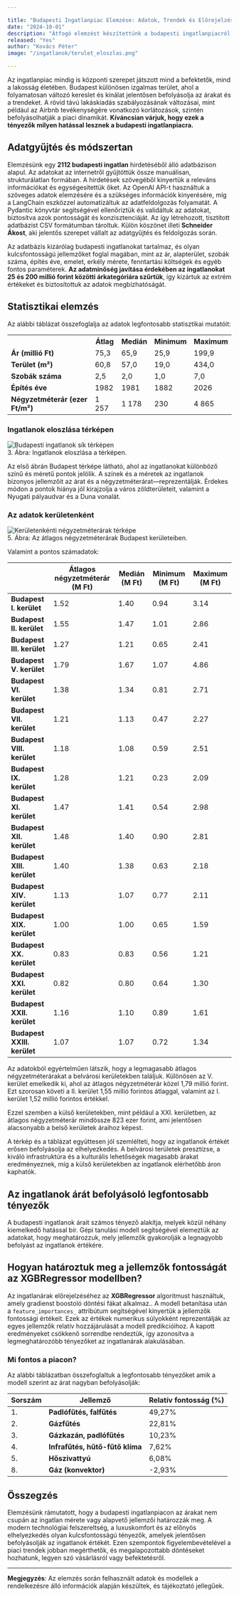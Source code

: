 ```yaml
---

title: "Budapesti Ingatlanpiac Elemzése: Adatok, Trendek és Előrejelzések"
date: "2024-10-01"
description: "Átfogó elemzést készítettünk a budapesti ingatlanpiacról, bemutatva a legfontosabb trendeket, statisztikákat és előrejelzéseket. Megvizsgáltuk az árak és területek eloszlását, valamint a legfontosabb tényezőket, amelyek befolyásolják az ingatlanok értékét."
released: "Yes"
author: "Kovács Péter"
image: "/ingatlanok/terulet_eloszlas.png"

---
```


Az ingatlanpiac mindig is központi szerepet játszott mind a befektetők, mind a lakosság életében. Budapest különösen izgalmas terület, ahol a folyamatosan változó kereslet és kínálat jelentősen befolyásolja az árakat és a trendeket. A rövid távú lakáskiadás szabályozásának változásai, mint például az Airbnb tevékenységére vonatkozó korlátozások, szintén befolyásolhatják a piaci dinamikát. **Kíváncsian várjuk, hogy ezek a tényezők milyen hatással lesznek a budapesti ingatlanpiacra.**


## Adatgyűjtés és módszertan

Elemzésünk egy **2112 budapesti ingatlan** hirdetéséből álló adatbázison alapul. Az adatokat az internetről gyűjtöttük össze manuálisan, strukturálatlan formában. A hirdetések szövegéből kinyertük a releváns információkat és egységesítettük őket. Az OpenAI API-t használtuk a szöveges adatok elemzésére és a szükséges információk kinyerésére, míg a LangChain eszközzel automatizáltuk az adatfeldolgozás folyamatát. A Pydantic könyvtár segítségével ellenőriztük és validáltuk az adatokat, biztosítva azok pontosságát és konzisztenciáját. Az így létrehozott, tisztított adatbázist CSV formátumban tároltuk. Külön köszönet illeti **Schneider Ákost**, aki jelentős szerepet vállalt az adatgyűjtés és feldolgozás során.


Az adatbázis kizárólag budapesti ingatlanokat tartalmaz, és olyan kulcsfontosságú jellemzőket foglal magában, mint az ár, alapterület, szobák száma, építés éve, emelet, erkély mérete, fenntartási költségek és egyéb fontos paraméterek. **Az adatminőség javítása érdekében az ingatlanokat 25 és 200 millió forint közötti árkategóriára szűrtük**, így kizártuk az extrém értékeket és biztosítottuk az adatok megbízhatóságát.

## Statisztikai elemzés

Az alábbi táblázat összefoglalja az adatok legfontosabb statisztikai mutatóit:

  <table class="custom-table">
    <tr>
      <th></th>
      <th>Átlag</th>
      <th>Medián</th>
      <th>Minimum</th>
      <th>Maximum</th>
    </tr>
    <tr>
      <td><strong>Ár (millió Ft)</strong></td>
      <td>75,3</td>
      <td>65,9</td>
      <td>25,9</td>
      <td>199,9</td>
    </tr>
    <tr>
      <td><strong>Terület (m²)</strong></td>
      <td>60,8</td>
      <td>57,0</td>
      <td>19,0</td>
      <td>434,0</td>
    </tr>
    <tr>
      <td><strong>Szobák száma</strong></td>
      <td>2,5</td>
      <td>2,0</td>
      <td>1,0</td>
      <td>7,0</td>
    </tr>
    <tr>
      <td><strong>Építés éve</strong></td>
      <td>1982</td>
      <td>1981</td>
      <td>1882</td>
      <td>2026</td>
    </tr>
    <tr>
      <td><strong>Négyzetméterár (ezer Ft/m²)</strong></td>
      <td>1 257</td>
      <td>1 178</td>
      <td>230</td>
      <td>4 865</td>
    </tr>
  </table>

<!-- Az adatokból látható, hogy az átlagos ingatlanár Budapesten **75,3 millió forint**, míg az átlagos terület **60,8 négyzetméter**. A négyzetméterárak jelentős szórást mutatnak, ami a különböző kerületek és ingatlantípusok közötti eltéréseknek köszönhető.

Budapesti ingatlanok térképes megjelenítése
Az alábbi térképek szemléltetik az ingatlanok eloszlását és a négyzetméterárak földrajzi megoszlását Budapesten. -->

### Ingatlanok eloszlása térképen

<div class="svg-container"> <img src="/ingatlanok/map_flat.png" alt="Budapesti ingatlanok sík térképen" class="dynamic-svg" /> <figcaption class="svg-caption">3. Ábra: Ingatlanok eloszlása a térképen.</figcaption> </div>

Az első ábrán Budapest térképe látható, ahol az ingatlanokat különböző színű és méretű pontok jelölik. A színek és a méretek az ingatlanok bizonyos jellemzőit az árat és a négyzetméterárat—reprezentálják. Érdekes módon a pontok hiánya jól kirajzolja a város zöldterületeit, valamint a Nyugati pályaudvar és a Duna vonalát.
<!-- 
### Budapesti ingatlanok elhelyezkedése

<div class="svg-container"> <img src="/ingatlanok/map.png" alt="Budapesti ingatlanok térképen" class="dynamic-svg" /> <figcaption class="svg-caption">4. Ábra: Budapesti ingatlanok elhelyezkedése.</figcaption> </div>
A második ábrán egy hagyományos Budapest térképet láthatunk, amelyen kék színű jelölők mutatják az ingatlanok földrajzi eloszlását. Ezek a pin-szerű jelzések sűrűn lefedik a város különböző részeit, különösen a központi kerületeket és a Duna menti területeket. A jelölők nemcsak a belvárosban, hanem a város külső részein, például a budai hegyekben és a pesti külvárosi területeken is jelentős számban megtalálhatók. Ez az ábra jól szemlélteti az ingatlanpiac aktivitását Budapesten, és azt, hogy az ingatlanok elérhetősége és sűrűsége hogyan oszlik meg a különböző városrészek között.

## Az ingatlanárak és területek eloszlása -->
### Az adatok kerületenként

<div class="svg-container"> <img src="/ingatlanok/district_map.png" alt="Kerületenkénti négyzetméterárak térképe" class="dynamic-svg" /> <figcaption class="svg-caption">5. Ábra: Az átlagos négyzetméterárak Budapest kerületeiben.</figcaption> </div>

Valamint a pontos számadatok:

<div class="table-container">
  <table class="custom-table">
    <thead>
      <tr>
        <th></th>
        <th>Átlagos négyzetméterár (M Ft)</th>
        <th>Medián (M Ft)</th>
        <th>Minimum (M Ft)</th>
        <th>Maximum (M Ft)</th>
      </tr>
    </thead>
    <tbody>
      <tr>
        <td><strong>Budapest I. kerület</strong></td>
        <td>1.52</td>
        <td>1.40</td>
        <td>0.94</td>
        <td>3.14</td>
      </tr>
      <tr>
        <td><strong>Budapest II. kerület</strong></td>
        <td>1.55</td>
        <td>1.47</td>
        <td>1.01</td>
        <td>2.86</td>
      </tr>
      <tr>
        <td><strong>Budapest III. kerület</strong></td>
        <td>1.27</td>
        <td>1.21</td>
        <td>0.65</td>
        <td>2.41</td>
      </tr>
      <tr>
        <td><strong>Budapest V. kerület</strong></td>
        <td>1.79</td>
        <td>1.67</td>
        <td>1.07</td>
        <td>4.86</td>
      </tr>
      <tr>
        <td><strong>Budapest VI. kerület</strong></td>
        <td>1.38</td>
        <td>1.34</td>
        <td>0.81</td>
        <td>2.71</td>
      </tr>
      <tr>
        <td><strong>Budapest VII. kerület</strong></td>
        <td>1.21</td>
        <td>1.13</td>
        <td>0.47</td>
        <td>2.27</td>
      </tr>
      <tr>
        <td><strong>Budapest VIII. kerület</strong></td>
        <td>1.18</td>
        <td>1.08</td>
        <td>0.59</td>
        <td>2.51</td>
      </tr>
      <tr>
        <td><strong>Budapest IX. kerület</strong></td>
        <td>1.28</td>
        <td>1.21</td>
        <td>0.23</td>
        <td>2.09</td>
      </tr>
      <tr>
        <td><strong>Budapest XI. kerület</strong></td>
        <td>1.47</td>
        <td>1.41</td>
        <td>0.54</td>
        <td>2.98</td>
      </tr>
      <tr>
        <td><strong>Budapest XII. kerület</strong></td>
        <td>1.48</td>
        <td>1.40</td>
        <td>0.90</td>
        <td>2.81</td>
      </tr>
      <tr>
        <td><strong>Budapest XIII. kerület</strong></td>
        <td>1.40</td>
        <td>1.38</td>
        <td>0.63</td>
        <td>2.18</td>
      </tr>
      <tr>
        <td><strong>Budapest XIV. kerület</strong></td>
        <td>1.13</td>
        <td>1.07</td>
        <td>0.77</td>
        <td>2.11</td>
      </tr>
      <tr>
        <td><strong>Budapest XIX. kerület</strong></td>
        <td>1.00</td>
        <td>1.00</td>
        <td>0.65</td>
        <td>1.59</td>
      </tr>
      <tr>
        <td><strong>Budapest XX. kerület</strong></td>
        <td>0.83</td>
        <td>0.83</td>
        <td>0.56</td>
        <td>1.21</td>
      </tr>
      <tr>
        <td><strong>Budapest XXI. kerület</strong></td>
        <td>0.82</td>
        <td>0.80</td>
        <td>0.64</td>
        <td>1.30</td>
      </tr>
      <tr>
        <td><strong>Budapest XXII. kerület</strong></td>
        <td>1.16</td>
        <td>1.10</td>
        <td>0.89</td>
        <td>1.61</td>
      </tr>
      <tr>
        <td><strong>Budapest XXIII. kerület</strong></td>
        <td>1.07</td>
        <td>1.07</td>
        <td>0.72</td>
        <td>1.34</td>
      </tr>
    </tbody>
  </table>
</div>

Az adatokból egyértelműen látszik, hogy a legmagasabb átlagos négyzetméterárakat a belvárosi kerületekben találjuk. Különösen az V. kerület emelkedik ki, ahol az átlagos négyzetméterár közel 1,79 millió forint. Ezt szorosan követi a II. kerület 1,55 millió forintos átlaggal, valamint az I. kerület 1,52 millió forintos értékkel.

Ezzel szemben a külső kerületekben, mint például a XXI. kerületben, az átlagos négyzetméterár mindössze 823 ezer forint, ami jelentősen alacsonyabb a belső kerületek áraihoz képest.


A térkép és a táblázat együttesen jól szemlélteti, hogy az ingatlanok értékét erősen befolyásolja az elhelyezkedés. A belvárosi területek presztízse, a kiváló infrastruktúra és a kulturális lehetőségek magasabb árakat eredményeznek, míg a külső kerületekben az ingatlanok elérhetőbb áron kaphatók.















<!-- ### Terület eloszlása

Az ingatlanok területének eloszlását vizsgálva megállapítottuk, hogy a legtöbb lakás mérete 30 és 80 négyzetméter között mozog. Az adatok eloszlásának modellezésére Gamma és Lognormális eloszlást illesztettünk a mintára. A Kolmogorov–Szmirnov teszt eredményei alapján a Lognormális eloszlás bizonyult jobb illeszkedésnek, amelynek p-értéke 0,0525 volt.
<div class="svg-container">
  <img src="/ingatlanok/terulet_eloszlas.png" alt="Terület eloszlása" class="dynamic-svg" />
  <figcaption class="svg-caption">1. Ábra: Az ingatlanok területének eloszlása.</figcaption>
</div>
Az illeszkedés javulását a p-értékek tükrözik: a lognormális eloszlás p-értéke 0,0525 azt jelzi, hogy a nullhipotézist—miszerint az adatok lognormális eloszlást követnek—nem utasíthatjuk el az 5%-os szignifikanciaszinten. Ez arra utal, hogy a lognormális eloszlás megfelelő modell az ingatlanok területének eloszlására, és jól leírja a méretbeli különbségeket a budapesti ingatlanpiacon.

### Négyzetméterár eloszlása

A négyzetméterárak esetében is megvizsgáltuk az eloszlást. A legtöbb ingatlan négyzetméterára 800 000 és 1 500 000 Ft között található. Itt is a Gamma és Lognormális eloszlást illesztettük az adatokra. A statisztikai tesztek alapján a Lognormális eloszlás adta a jobb illeszkedést, bár a p-értéke 0,0035 alacsonyabb volt, mint a terület esetében.
<div class="svg-container">
  <img src="/ingatlanok/nm_eloszlas.png" alt="Négyzetméterár eloszlása" class="dynamic-svg" />
  <figcaption class="svg-caption">2. Ábra: Az ingatlanok négyzetméterárának eloszlása.</figcaption>
</div>
A p-érték 0,0035 azt jelzi, hogy a lognormális eloszlás illeszkedése a négyzetméterárakra kevésbé erős, mivel ez az érték kisebb az 5%-os szignifikanciaszintnél. Ez azt sugallja, hogy bár a lognormális eloszlás jobb illeszkedést mutat, mint a Gamma eloszlás, az ingatlanok négyzetméterárai esetében az eloszlás nem teljes mértékben követi a lognormális mintát. Ennek oka lehet a piaci árakban tapasztalható nagyobb variabilitás vagy az extrém értékek jelenléte, amelyek torzíthatják az eloszlást.

Négyzetméterárak kerületenkénti elemzése
Az ingatlanok négyzetméterárai jelentős eltéréseket mutatnak Budapest egyes kerületeiben. Az alábbi táblázatban összefoglaltuk a legfontosabb statisztikai adatokat kerületenként, amelyek segítségével mélyebb betekintést nyerhetünk a főváros ingatlanpiacának területi különbségeibe.
 -->



## Az ingatlanok árát befolyásoló legfontosabb tényezők

A budapesti ingatlanok árait számos tényező alakítja, melyek közül néhány kiemelkedő hatással bír. Gépi tanulási modell segítségével elemeztük az adatokat, hogy meghatározzuk, mely jellemzők gyakorolják a legnagyobb befolyást az ingatlanok értékére.
<div class="custom-text-box-elmeleti">
    <h2>Hogyan határoztuk meg a jellemzők fontosságát az XGBRegressor modellben?</h2>
    <p>
        Az ingatlanárak előrejelzéséhez az <b>XGBRegressor</b> algoritmust használtuk, amely gradienst boostoló döntési fákat alkalmaz.. A modell betanítása után a <code>feature_importances_</code> attribútum segítségével kinyertük a jellemzők fontossági értékeit. Ezek az értékek numerikus súlyokként reprezentálják az egyes jellemzők relatív hozzájárulását a modell predikcióihoz. A kapott eredményeket csökkenő sorrendbe rendeztük, így azonosítva a legmeghatározóbb tényezőket az ingatlanárak alakulásában.
    </p>
</div>



### Mi fontos a piacon?

Az alábbi táblázatban összefoglaltuk a legfontosabb tényezőket amik a modell szerint az árat nagyban befolyásolják:



<div class="table-container">
  <table class="custom-table">
    <thead>
      <tr>
        <th>Sorszám</th>
        <th>Jellemző</th>
        <th>Relatív fontosság (%)</th>
      </tr>
    </thead>
    <tbody>
      <!-- Pozitív Koefficiensek -->
      <tr>
        <td>1.</td>
        <td><strong>Padlófűtés, falfűtés</strong></td>
        <td>49,27%</td>
      </tr>
      <tr>
        <td>2.</td>
        <td><strong>Gázfűtés</strong></td>
        <td>22,81%</td>
      </tr>
      <tr>
        <td>3.</td>
        <td><strong>Gázkazán, padlófűtés</strong></td>
        <td>10,23%</td>
      </tr>
      <tr>
        <td>4.</td>
        <td><strong>Infrafűtés, hűtő-fűtő klíma</strong></td>
        <td>7,62%</td>
      </tr>
      <tr>
        <td>5.</td>
        <td><strong>Hőszivattyú</strong></td>
        <td>6,08%</td>
      </tr>
      <tr>
        <td>8.</td>
        <td><strong>Gáz (konvektor)</strong></td>
        <td>-2,93%</td>
      </tr>
    </tbody>
  </table>
</div>



## Összegzés

Elemzésünk rámutatott, hogy a budapesti ingatlanpiacon az árakat nem csupán az ingatlan mérete vagy alapvető jellemzői határozzák meg. A modern technológiai felszereltség, a luxuskomfort és az előnyös elhelyezkedés olyan kulcsfontosságú tényezők, amelyek jelentősen befolyásolják az ingatlanok értékét. Ezen szempontok figyelembevételével a piaci trendek jobban megérthetők, és megalapozottabb döntéseket hozhatunk, legyen szó vásárlásról vagy befektetésről.

---

**Megjegyzés**: Az elemzés során felhasznált adatok és modellek a rendelkezésre álló információk alapján készültek, és tájékoztató jellegűek.
